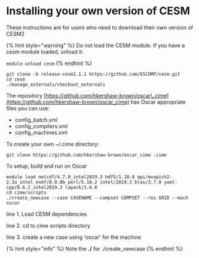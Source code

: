 # Installing your own version of CESM

These instructions are for users who need to download their own version of CESM2

{% hint style="warning" %}
Do not load the CESM module. If you have a cesm module loaded, unload it:

`module unload cesm`
{% endhint %}

```text
git clone -b release-cesm2.1.1 https://github.com/ESCOMP/cesm.git
cd cesm
./manage_externals/checkout_externals
```

The repository [https://github.com/hkershaw-brown/oscar\_cime](https://github.com/hkershaw-brown/oscar_cime) has Oscar appropriate files you can use:

* config\_batch.xml
* config\_compilers.xml
* config\_machines.xml

To create your own ~/.cime directory:

`git clone https://github.com/hkershaw-brown/oscar_cime .cime`

To setup, build and run on Oscar

```text
module load netcdf/4.7.0_intel2019.3 hdf5/1.10.0 mpi/mvapich2-2.3a_intel esmf/8.0.0b perl/5.18.2 intel/2019.3 blas/3.7.0 yaml-cpp/0.6.2_intel2019.3 lapack/3.6.0
cd cime/scripts
./create_newcase --case CASENAME --compset COMPSET --res GRID --mach oscar
```

line 1. Load CESM dependencies

line 2. cd to cime scripts directory

line 3. create a new case using 'oscar' for the machine

{% hint style="info" %}
Note the **./** for ./create\_newcase
{% endhint %}

